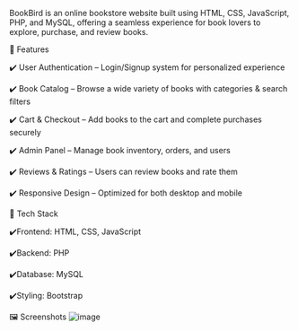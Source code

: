 BookBird is an online bookstore website built using HTML, CSS, JavaScript, PHP, and MySQL, offering a seamless experience for book lovers to explore, purchase, and review books.

🌟 Features

   ✔️ User Authentication – Login/Signup system for personalized experience

   ✔️ Book Catalog – Browse a wide variety of books with categories & search filters

   ✔️ Cart & Checkout – Add books to the cart and complete purchases securely

   ✔️ Admin Panel – Manage book inventory, orders, and users

   ✔️ Reviews & Ratings – Users can review books and rate them

   ✔️ Responsive Design – Optimized for both desktop and mobile


🚀 Tech Stack

   ✔️Frontend: HTML, CSS, JavaScript

   ✔️Backend: PHP

   ✔️Database: MySQL

   ✔️Styling: Bootstrap 

🖼️ Screenshots
![image](https://github.com/user-attachments/assets/dab8d383-a8b6-4670-878b-c90b7f526526)

